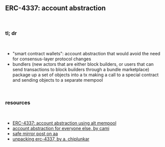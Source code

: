 ## ERC-4337: account abstraction

<br>

### tl; dr

<br>

* "smart contract wallets": account abstraction that would avoid the need for consensus-layer protocol changes
* bundlers (new actors that are either block builders, or users that can send transactions to block builders through a bundle marketplace) package up a set of objects into a tx making a call to a special contract and sending objects to a separate mempool


<br>

### resources

<br>

* [ERC-4337: account abstraction using alt mempool](https://eips.ethereum.org/EIPS/eip-4337)
* [account abstraction for everyone else, by cami](https://camiinthisthang.substack.com/p/account-abstraction-for-everyone)
* [safe mirror post on aa](https://safe.mirror.xyz/9KmZjEbFkmI79s28d9xar6JWYrE50F5AHpa5CR12YGI)
* [unpacking erc-4337, by a. chiplunkar](https://frontier.tech/unpacking-erc-4337)

